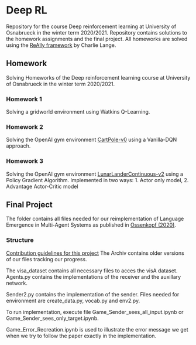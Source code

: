 # Deep RL
Repository for the course Deep reinforcement learning at University of Osnabrueck in the winter term 2020/2021.
Repository contains solutions to the homework assignments and the final project.
All homeworks are solved using the [ReAlly framework](https://github.com/geronimocharlie/ReAllY) by Charlie Lange.

## Homework
Solving Homeworks of the Deep reinforcement learning course at University of Osnabrueck in the winter term 2020/2021.

### Homework 1
Solving a gridworld environment using Watkins Q-Learning.

### Homework 2
Solving the OpenAI gym environment [CartPole-v0](https://gym.openai.com/envs/CartPole-v0/) using 
a Vanilla-DQN approach.

### Homework 3
Solving the OpenAI gym environment [LunarLanderContinuous-v2](https://gym.openai.com/envs/LunarLanderContinuous-v2/) using a Policy Gradient Algorithm. Implemented in two ways: 1. Actor only model, 2. Advantage Actor-Critic model

## Final Project
The folder contains all files needed for our reimplementation of Language Emergence in Multi-Agent Systems as published in [Ossenkopf (2020)](https://openreview.net/forum?id=Hke1gySFvB).

### Structure

[Contribution guidelines for this project](FinalProject/Archive)
The Archiv contains older versions of our files tracking our progress.

The visa_dataset contains all necessary files to acces the visA dataset.
Agents.py contains the implementations of the receiver and the auxillary network.

Sender2.py contains the implementation of the sender.
Files needed for environment are create_data.py, vocab.py and env2.py.

To run implementation, execute file Game_Sender_sees_all_input.ipynb or Game_Sender_sees_only_target.ipynb.

Game_Error_Recreation.ipynb is used to illustrate the error message we get when we try to follow the paper exactly in the implementation.
